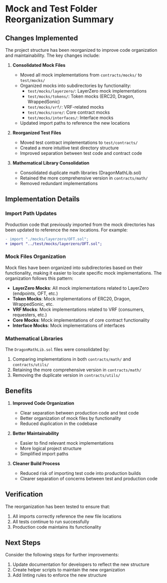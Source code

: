# Mock and Test Folder Reorganization Summary

## Changes Implemented

The project structure has been reorganized to improve code organization and maintainability. The key changes include:

1. **Consolidated Mock Files**
   - Moved all mock implementations from `contracts/mocks/` to `test/mocks/`
   - Organized mocks into subdirectories by functionality:
     - `test/mocks/layerzero/`: LayerZero mock implementations
     - `test/mocks/tokens/`: Token mocks (ERC20, Dragon, WrappedSonic)
     - `test/mocks/vrf/`: VRF-related mocks
     - `test/mocks/core/`: Core contract mocks
     - `test/mocks/interfaces/`: Interface mocks
   - Updated import paths to reference the new locations

2. **Reorganized Test Files**
   - Moved test contract implementations to `test/contracts/`
   - Created a more intuitive test directory structure
   - Improved separation between test code and contract code

3. **Mathematical Library Consolidation**
   - Consolidated duplicate math libraries (DragonMathLib.sol)
   - Retained the more comprehensive version in `contracts/math/`
   - Removed redundant implementations

## Implementation Details

### Import Path Updates

Production code that previously imported from the mock directories has been updated to reference the new locations. For example:

```diff
- import "./mocks/layerzero/OFT.sol";
+ import "../test/mocks/layerzero/OFT.sol";
```

### Mock Files Organization

Mock files have been organized into subdirectories based on their functionality, making it easier to locate specific mock implementations. The organization follows this pattern:

- **LayerZero Mocks**: All mock implementations related to LayerZero (endpoints, OFT, etc.)
- **Token Mocks**: Mock implementations of ERC20, Dragon, WrappedSonic, etc.
- **VRF Mocks**: Mock implementations related to VRF (consumers, requesters, etc.)
- **Core Mocks**: Mock implementations of core contract functionality
- **Interface Mocks**: Mock implementations of interfaces

### Mathematical Libraries

The `DragonMathLib.sol` files were consolidated by:
1. Comparing implementations in both `contracts/math/` and `contracts/utils/`
2. Retaining the more comprehensive version in `contracts/math/`
3. Removing the duplicate version in `contracts/utils/`

## Benefits

1. **Improved Code Organization**
   - Clear separation between production code and test code
   - Better organization of mock files by functionality
   - Reduced duplication in the codebase

2. **Better Maintainability**
   - Easier to find relevant mock implementations
   - More logical project structure
   - Simplified import paths

3. **Cleaner Build Process**
   - Reduced risk of importing test code into production builds
   - Clearer separation of concerns between test and production code

## Verification

The reorganization has been tested to ensure that:
1. All imports correctly reference the new file locations
2. All tests continue to run successfully
3. Production code maintains its functionality

## Next Steps

Consider the following steps for further improvements:
1. Update documentation for developers to reflect the new structure
2. Create helper scripts to maintain the new organization
3. Add linting rules to enforce the new structure 